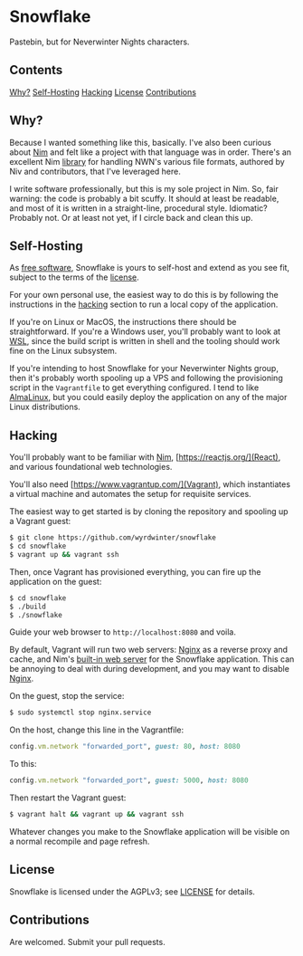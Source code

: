 # Snowflake

Pastebin, but for Neverwinter Nights characters.

## Contents

[Why?](#why)
[Self-Hosting](#self-hosting)
[Hacking](#hacking)
[License](#license)
[Contributions](#contributions)

## Why?

Because I wanted something like this, basically. I've also been curious about
[Nim](https://nim-lang.org/) and felt like a project with that language was
in order. There's an excellent Nim [library](https://github.com/niv/neverwinter.nim) for handling NWN's various
file formats, authored by Niv and contributors, that I've leveraged here.

I write software professionally, but this is my sole project in Nim. So, fair
warning: the code is probably a bit scuffy. It should at least be readable,
and most of it is written in a straight-line, procedural style. Idiomatic?
Probably not. Or at least not yet, if I circle back and clean this up.

## Self-Hosting

As [free software](https://en.wikipedia.org/wiki/Free_software), Snowflake is
yours to self-host and extend as you see fit, subject to the terms of the 
[license](https://github.com/wyrdwinter/snowflake/blob/master/LICENSE).

For your own personal use, the easiest way to do this is by following the
instructions in the [hacking](#hacking) section to run a local copy of
the application.

If you're on Linux or MacOS, the instructions there should be straightforward.
If you're a Windows user, you'll probably want to look at [WSL](https://docs.microsoft.com/en-us/windows/wsl/about), since
the build script is written in shell and the tooling should work fine on the
Linux subsystem.

If you're intending to host Snowflake for your Neverwinter Nights group,
then it's probably worth spooling up a VPS and following the provisioning
script in the `Vagrantfile` to get everything configured. I tend to like
[AlmaLinux](https://almalinux.org/), but you could easily deploy the
application on any of the major Linux distributions.

## Hacking

You'll probably want to be familiar with [Nim](https://nim-lang.org/), [https://reactjs.org/](React), and various foundational
web technologies.

You'll also need [https://www.vagrantup.com/](Vagrant), which instantiates a
virtual machine and automates the setup for requisite services.

The easiest way to get started is by cloning the repository and spooling up 
a Vagrant guest:

```sh
$ git clone https://github.com/wyrdwinter/snowflake
$ cd snowflake
$ vagrant up && vagrant ssh
```

Then, once Vagrant has provisioned everything, you can fire up the application
on the guest:

```sh
$ cd snowflake
$ ./build
$ ./snowflake
```

Guide your web browser to `http://localhost:8080` and voila.

By default, Vagrant will run two web servers: [Nginx](https://www.nginx.com/) as a reverse proxy and
cache, and Nim's [built-in web server](https://nim-lang.org/docs/asynchttpserver.html) for the Snowflake application. This can be
annoying to deal with during development, and you may want to disable [Nginx](https://www.nginx.com/).

On the guest, stop the service:

```sh
$ sudo systemctl stop nginx.service
```

On the host, change this line in the Vagrantfile:

```ruby
config.vm.network "forwarded_port", guest: 80, host: 8080
```

To this:

```ruby
config.vm.network "forwarded_port", guest: 5000, host: 8080
```

Then restart the Vagrant guest:

```sh
$ vagrant halt && vagrant up && vagrant ssh
```

Whatever changes you make to the Snowflake application will be visible on a
normal recompile and page refresh.

## License

Snowflake is licensed under the AGPLv3; see [LICENSE](https://github.com/wyrdwinter/snowflake/blob/master/LICENSE) for details.

## Contributions

Are welcomed. Submit your pull requests.
